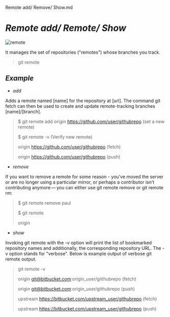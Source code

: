 Remote add/ Remove/ Show.md
# *Remote add/ Remote/ Show* 
![remote](https://wac-cdn.atlassian.com/dam/jcr:df13d351-6189-4f0b-94f0-21d3fcd66038/01.svg?cdnVersion=1253)

It manages the set of repositories ("remotes") whose branches you track.

> git remote



## *Example*

- *add*

Adds a remote named [name] for the repository at [url]. The command git fetch <name> can then be used to create and update remote-tracking branches [name]/[branch].

>$ git remote add origin https://github.com/user/githubrepo (set a new remote)
>
> $ git remote -v (Verify new remote)
>
> origin  https://github.com/user/githubrepo (fetch)
>
> origin  https://github.com/user/githubrepo (push)

- *remove*

If you want to remove a remote for some reason - you’ve moved the server or are no longer using a particular mirror, or perhaps a contributor isn’t contributing anymore — you can either use git remote remove or git remote rm:

> $ git remote remove paul
>
>$ git remote
>
>origin

- *show*

Invoking git remote with the -v option will print the list of bookmarked repository names and additionally, the corresponding repository URL. The -v option stands for "verbose". Below is example output of verbose git remote output.

> git remote -v
>
> origin  git@bitbucket.com:origin_user/giithubrepo (fetch)
>
> origin  git@bitbucket.com:origin_user/githubrepo (push)
>
> upstream    https://bitbucket.com/upstream_user/githubrepo (fetch)
>
> upstream    https://bitbucket.com/upstream_user/githubrepo (push)
>
